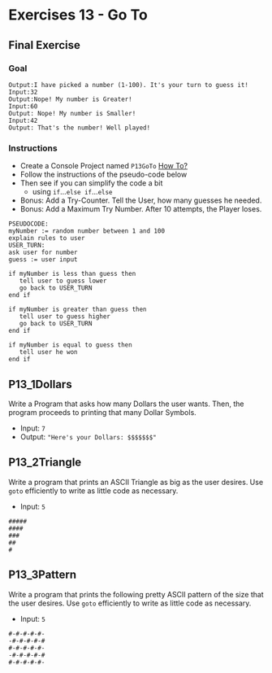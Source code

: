 # Exercises 13 - Go To

## Final Exercise

### Goal
```
Output:I have picked a number (1-100). It's your turn to guess it!
Input:32
Output:Nope! My number is Greater!
Input:60
Output: Nope! My number is Smaller!
Input:42
Output: That's the number! Well played!
```

### Instructions
- Create a Console Project named `P13GoTo` [How To?](https://gist\.github\.com/marczaku/a8b3c38c37e8876a46194a73ed24b1f2)
- Follow the instructions of the pseudo-code below
- Then see if you can simplify the code a bit
  - using `if`...`else if`...`else`
- Bonus: Add a Try-Counter. Tell the User, how many guesses he needed.
- Bonus: Add a Maximum Try Number. After 10 attempts, the Player loses.

```
PSEUDOCODE:
myNumber := random number between 1 and 100
explain rules to user
USER_TURN:
ask user for number
guess := user input

if myNumber is less than guess then
   tell user to guess lower
   go back to USER_TURN
end if

if myNumber is greater than guess then
   tell user to guess higher
   go back to USER_TURN
end if

if myNumber is equal to guess then
   tell user he won
end if
```

## P13_1Dollars
Write a Program that asks how many Dollars the user wants. Then, the program proceeds to printing that many Dollar Symbols.
- Input: `7`
- Output: `"Here's your Dollars: $$$$$$$"`

## P13_2Triangle
Write a program that prints an ASCII Triangle as big as the user desires. Use `goto` efficiently to write as little code as necessary.
- Input: `5`
```
#####
####
###
##
#
```

## P13_3Pattern
Write a program that prints the following pretty ASCII pattern of the size that the user desires. Use `goto` efficiently to write as little code as necessary.
- Input: `5`
```
#-#-#-#-#-
-#-#-#-#-#
#-#-#-#-#-
-#-#-#-#-#
#-#-#-#-#-
```
